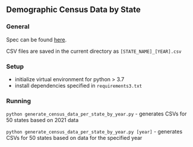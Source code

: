## Demographic Census Data by State

### General
Spec can be found [here](https://docs.google.com/document/d/16SBPGHY_kbDQLDR4tlT1_5sBnIhIpfFftw5X8WJhvEE/edit).

CSV files are saved in the current directory as `[STATE_NAME]_[YEAR].csv`

### Setup
* initialize virtual environment for python > 3.7
* install dependencies specified in `requirements3.txt`

### Running
`python generate_census_data_per_state_by_year.py` - generates CSVs for 50 states based on 2021 data

`python generate_census_data_per_state_by_year.py [year]` - generates CSVs for 50 states based on data for the specified year
